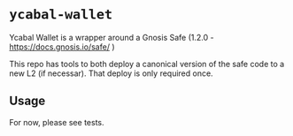 # `ycabal-wallet`

Ycabal Wallet is a wrapper around a Gnosis Safe (1.2.0 - https://docs.gnosis.io/safe/ )

This repo has tools to both deploy a canonical version of the safe code to a new L2 (if necessar). That deploy is only required once.

## Usage

For now, please see tests.
